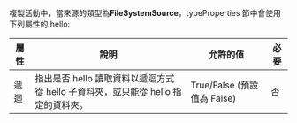 複製活動中，當來源的類型為**FileSystemSource**，typeProperties 節中會使用下列屬性的 hello:

| 屬性 | 說明 | 允許的值 | 必要 |
| --- | --- | --- | --- |
| 遞迴 |指出是否 hello 讀取資料以遞迴方式從 hello 子資料夾，或只能從 hello 指定的資料夾。 |True/False (預設值為 False) |否 |

